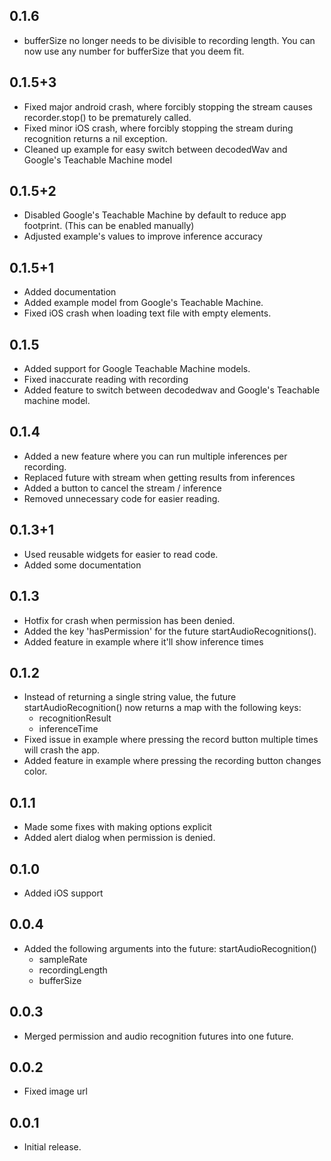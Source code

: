 ## 0.1.6
* bufferSize no longer needs to be divisible to recording length. You can now use any number for bufferSize that you deem fit.

## 0.1.5+3
* Fixed major android crash, where forcibly stopping the stream causes recorder.stop() to be prematurely called.
* Fixed minor iOS crash, where forcibly stopping the stream during recognition returns a nil exception.
* Cleaned up example for easy switch between decodedWav and Google's Teachable Machine model

## 0.1.5+2
* Disabled Google's Teachable Machine by default to reduce app footprint. (This can be enabled manually)
* Adjusted example's values to improve inference accuracy

## 0.1.5+1
* Added documentation
* Added example model from Google's Teachable Machine.
* Fixed iOS crash when loading text file with empty elements.

## 0.1.5
* Added support for Google Teachable Machine models.
* Fixed inaccurate reading with recording
* Added feature to switch between decodedwav and Google's Teachable machine model.

## 0.1.4
* Added a new feature where you can run multiple inferences per recording.
* Replaced future with stream when getting results from inferences
* Added a button to cancel the stream / inference
* Removed unnecessary code for easier reading.

## 0.1.3+1
* Used reusable widgets for easier to read code.
* Added some documentation 

## 0.1.3
* Hotfix for crash when permission has been denied.
* Added the key 'hasPermission' for the future startAudioRecognitions().
* Added feature in example where it'll show inference times

## 0.1.2
* Instead of returning a single string value, the future startAudioRecognition() now returns a map with the following keys:
    - recognitionResult 
    - inferenceTime
* Fixed issue in example where pressing the record button multiple times will crash the app.
* Added feature in example where pressing the recording button changes color.

## 0.1.1
* Made some fixes with making options explicit
* Added alert dialog when permission is denied.

## 0.1.0
* Added iOS support

## 0.0.4
* Added the following arguments into the future: startAudioRecognition()
    - sampleRate
    - recordingLength
    - bufferSize

## 0.0.3
* Merged permission and audio recognition futures into one future.

## 0.0.2
* Fixed image url

## 0.0.1

* Initial release.
